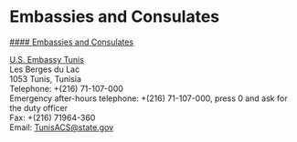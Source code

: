 # Embassies and Consulates

[#### Embassies and Consulates](javascript:void(0); "Embassies and Consulates")

[U.S. Embassy Tunis](https://tn.usembassy.gov/)  
Les Berges du Lac  
1053 Tunis, Tunisia  
Telephone: +(216) 71-107-000  
Emergency after-hours telephone: +(216) 71-107-000, press 0 and ask for the duty officer  
Fax: +(216) 71964-360  
Email: [TunisACS@state.gov](mailto:TunisACS@state.gov)